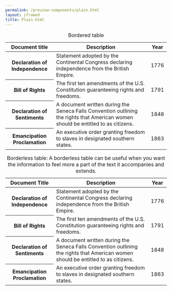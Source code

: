 ```yaml
--- 
permalink: /preview-components/plain.html
layout: iframed 
title: Plain.html
---
```

<table>
    <caption>Bordered table</caption>
    <thead>
        <tr>
            <th scope="col">Document title</th>
            <th scope="col">Description</th>
            <th scope="col">Year</th>
        </tr>
    </thead>
    <tbody>
        <tr>
            <th scope="row">Declaration of Independence</th>
            <td>Statement adopted by the Continental Congress declaring independence
                from the British Empire.</td>
            <td>1776</td>
        </tr>
        <tr>
            <th scope="row">Bill of Rights</th>
            <td>The first ten amendments of the U.S. Constitution guaranteeing rights
                and freedoms.</td>
            <td>1791</td>
        </tr>
        <tr>
            <th scope="row">Declaration of Sentiments</th>
            <td>A document written during the Seneca Falls Convention outlining
                the rights that American women should be entitled to as citizens.</td>
            <td>1848</td>
        </tr>
        <tr>
            <th scope="row">Emancipation Proclamation</th>
            <td>An executive order granting freedom to slaves in designated southern
                states.</td>
            <td>1863</td>
        </tr>
    </tbody>
</table>

<table class="usa-table-borderless">
    <caption>Borderless table: A borderless table can be useful when you want the information
        to feel more a part of the text it accompanies and extends.</caption>
    <thead>
        <tr>
            <th scope="col">Document Title</th>
            <th scope="col">Description</th>
            <th scope="col">Year</th>
        </tr>
    </thead>
    <tbody>
        <tr>
            <th scope="row">Declaration of Independence</th>
            <td>Statement adopted by the Continental Congress declaring independence
                from the British Empire.</td>
            <td>1776</td>
        </tr>
        <tr>
            <th scope="row">Bill of Rights</th>
            <td>The first ten amendments of the U.S. Constitution guaranteeing rights
                and freedoms.</td>
            <td>1791</td>
        </tr>
        <tr>
            <th scope="row">Declaration of Sentiments</th>
            <td>A document written during the Seneca Falls Convention outlining
                the rights that American women should be entitled to as citizens.</td>
            <td>1848</td>
        </tr>
        <tr>
            <th scope="row">Emancipation Proclamation</th>
            <td>An executive order granting freedom to slaves in designated southern
                states.</td>
            <td>1863</td>
        </tr>
    </tbody>
</table>